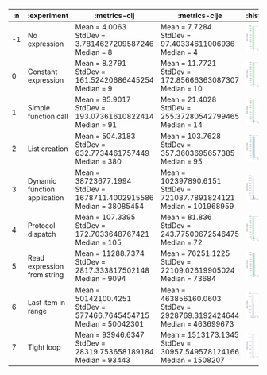 
| :n |                  :experiment |                                                                    :metrics-clj |                                                                     :metrics-clje |                               :histogram |                               :points |                               :boxplot |
|----|------------------------------|---------------------------------------------------------------------------------|-----------------------------------------------------------------------------------|------------------------------------------|---------------------------------------|----------------------------------------|
| -1 |                No expression |               Mean = 4.0063<br/>StdDev = 3.7814627209587246<br/>Median = 8<br/> |                  Mean = 7.7284<br/>StdDev = 97.40334611006936<br/>Median = 4<br/> | ![](graphs/histogram--1-no-overhead.png) | ![](graphs/points--1-no-overhead.png) | ![](graphs/boxplot--1-no-overhead.png) |
|  0 |          Constant expression |               Mean = 8.2791<br/>StdDev = 161.52420686445254<br/>Median = 9<br/> |               Mean = 11.7721<br/>StdDev = 172.85666363087307<br/>Median = 10<br/> |  ![](graphs/histogram-0-no-overhead.png) |  ![](graphs/points-0-no-overhead.png) |  ![](graphs/boxplot-0-no-overhead.png) |
|  1 |         Simple function call |             Mean = 95.9017<br/>StdDev = 193.07361610822414<br/>Median = 91<br/> |               Mean = 21.4028<br/>StdDev = 255.37280542799465<br/>Median = 14<br/> |  ![](graphs/histogram-1-no-overhead.png) |  ![](graphs/points-1-no-overhead.png) |  ![](graphs/boxplot-1-no-overhead.png) |
|  2 |                List creation |            Mean = 504.3183<br/>StdDev = 632.7734461757449<br/>Median = 380<br/> |               Mean = 103.7628<br/>StdDev = 357.3603695657385<br/>Median = 95<br/> |  ![](graphs/histogram-2-no-overhead.png) |  ![](graphs/points-2-no-overhead.png) |  ![](graphs/boxplot-2-no-overhead.png) |
|  3 | Dynamic function application | Mean = 38723677.1994<br/>StdDev = 1678711.4002915586<br/>Median = 38085454<br/> |  Mean = 102397890.6151<br/>StdDev = 721087.7891824121<br/>Median = 101968959<br/> |  ![](graphs/histogram-3-no-overhead.png) |  ![](graphs/points-3-no-overhead.png) |  ![](graphs/boxplot-3-no-overhead.png) |
|  4 |            Protocol dispatch |            Mean = 107.3395<br/>StdDev = 172.7033648767421<br/>Median = 105<br/> |                Mean = 81.836<br/>StdDev = 243.77500672546475<br/>Median = 72<br/> |  ![](graphs/histogram-4-no-overhead.png) |  ![](graphs/points-4-no-overhead.png) |  ![](graphs/boxplot-4-no-overhead.png) |
|  5 |  Read expression from string |         Mean = 11288.7374<br/>StdDev = 2817.333817502148<br/>Median = 9094<br/> |          Mean = 76251.1225<br/>StdDev = 22109.02619905024<br/>Median = 73684<br/> |  ![](graphs/histogram-5-no-overhead.png) |  ![](graphs/points-5-no-overhead.png) |  ![](graphs/boxplot-5-no-overhead.png) |
|  6 |           Last item in range |  Mean = 50142100.4251<br/>StdDev = 577466.7645454715<br/>Median = 50042301<br/> | Mean = 463856160.0603<br/>StdDev = 2928769.3192424644<br/>Median = 463699673<br/> |  ![](graphs/histogram-6-no-overhead.png) |  ![](graphs/points-6-no-overhead.png) |  ![](graphs/boxplot-6-no-overhead.png) |
|  7 |                   Tight loop |       Mean = 93946.6347<br/>StdDev = 28319.753658189184<br/>Median = 93443<br/> |     Mean = 1513173.1345<br/>StdDev = 30957.549578124166<br/>Median = 1508207<br/> |  ![](graphs/histogram-7-no-overhead.png) |  ![](graphs/points-7-no-overhead.png) |  ![](graphs/boxplot-7-no-overhead.png) |
